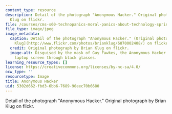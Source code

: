 ```yaml
---
content_type: resource
description: Detail of the photograph "Anonymous Hacker." Original photograph by Brian
  Klug on flickr.
file: /courses/cms-s60-technopanics-moral-panics-about-technology-spring-2013/5302d662fbd36bb6768990eec70b6680_CMS-S60s13-th.jpg
file_type: image/jpeg
image_metadata:
  caption: Detail of the photograph "Anonymous Hacker." (Original photograph by [Brian
    Klug](http://www.flickr.com/photos/brianklug/6870002408/) on flickr.)
  credit: Original photograph by Brian Klug on flickr.
  image-alt: Disguised by the mask of Guy Fawkes, the Anonymous Hacker peers at his
    laptop screen through black glasses.
learning_resource_types: []
license: https://creativecommons.org/licenses/by-nc-sa/4.0/
ocw_type: ''
resourcetype: Image
title: Anonymous Hacker
uid: 5302d662-fbd3-6bb6-7689-90eec70b6680
---
```

Detail of the photograph "Anonymous Hacker." Original photograph by Brian Klug on flickr.